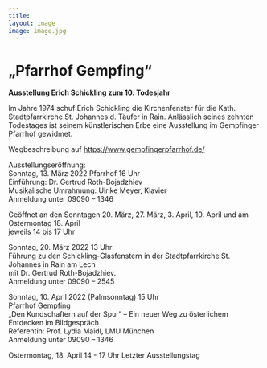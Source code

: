 ```yaml
---
title: 
layout: image
image: image.jpg
---
```

# „Pfarrhof Gempfing“ 

**Ausstellung Erich Schickling zum 10. Todesjahr**

Im Jahre 1974 schuf Erich Schickling die Kirchenfenster für die Kath. Stadtpfarrkirche St. Johannes d. Täufer in Rain. Anlässlich seines zehnten Todestages ist seinem künstlerischen Erbe eine Ausstellung im Gempfinger Pfarrhof gewidmet.   
  
Wegbeschreibung auf https://www.gempfingerpfarrhof.de/ 

Ausstellungseröffnung:  
Sonntag, 13. März 2022 Pfarrhof 16 Uhr   
Einführung: Dr. Gertrud Roth-Bojadzhiev   
Musikalische Umrahmung:
Ulrike Meyer, Klavier  
Anmeldung unter 09090 – 1346

Geöffnet an den Sonntagen 20. März, 27. März, 3. April, 10. April und am Ostermontag 18. April  
jeweils 14 bis 17 Uhr  
 
Sonntag, 20. März 2022 13 Uhr   
Führung zu den Schickling-Glasfenstern in der Stadtpfarrkirche St. Johannes in Rain am Lech   
mit Dr. Gertrud Roth-Bojadzhiev.   
Anmeldung unter 09090 – 2545

Sonntag, 10. April 2022 (Palmsonntag) 15 Uhr   
Pfarrhof Gempfing  
„Den Kundschaftern auf der Spur“ – Ein neuer Weg zu österlichem Entdecken im Bildgespräch    
Referentin: Prof. Lydia Maidl, LMU München     
Anmeldung unter 09090 – 1346

Ostermontag, 18. April 14 - 17 Uhr Letzter Ausstellungstag